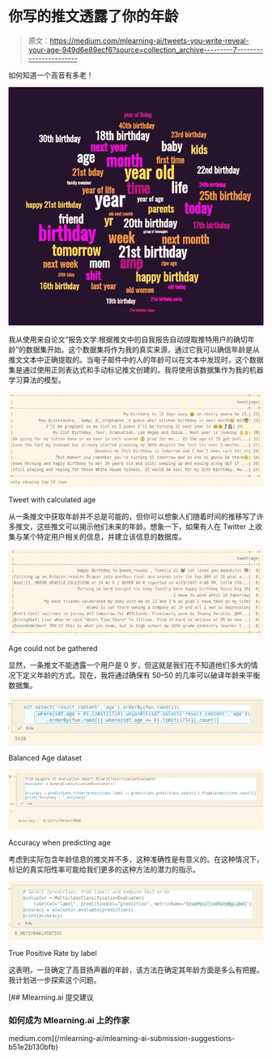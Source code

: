 # 你写的推文透露了你的年龄

> 原文：<https://medium.com/mlearning-ai/tweets-you-write-reveal-your-age-949d6e89ecf6?source=collection_archive---------7----------------------->

如何知道一个高音有多老！

![](img/4672b8159c403a867eb091ab91af434b.png)

我从使用来自论文“报告文学:根据推文中的自我报告自动提取推特用户的确切年龄”的数据集开始。这个数据集将作为我的真实来源，通过它我可以确信年龄是从推文文本中正确提取的。当电子邮件中的人的年龄可以在文本中发现时，这个数据集是通过使用正则表达式和手动标记推文创建的。我将使用该数据集作为我的机器学习算法的模型。

![](img/1fe8ca815f71156a2d73683249dac48b.png)

Tweet with calculated age

从一条推文中获取年龄并不总是可能的，但你可以想象人们随着时间的推移写了许多推文，这些推文可以揭示他们未来的年龄。想象一下，如果有人在 Twitter 上收集与某个特定用户相关的信息，并建立该信息的数据库。

![](img/d41f83d68e19df7f9dad2e8171e23607.png)

Age could not be gathered

显然，一条推文不能透露一个用户是 0 岁，但这就是我们在不知道他们多大的情况下定义年龄的方式。现在，我将通过确保有 50–50 的几率可以破译年龄来平衡数据集。

![](img/5b413115158634dab7fde9211781425f.png)

Balanced Age dataset

![](img/69235adc41fd4cb9f6a899b8c7194209.png)

Accuracy when predicting age

考虑到实际包含年龄信息的推文并不多，这种准确性是有意义的。在这种情况下，标记的真实阳性率可能给我们更多的这种方法的潜力的指示。

![](img/c24e24b64b2ede6f05c1e345633e134e.png)

True Positive Rate by label

这表明，一旦确定了高音扬声器的年龄，该方法在确定其年龄方面是多么有把握。我计划进一步探索这个问题。

[](/mlearning-ai/mlearning-ai-submission-suggestions-b51e2b130bfb) [## Mlearning.ai 提交建议

### 如何成为 Mlearning.ai 上的作家

medium.com](/mlearning-ai/mlearning-ai-submission-suggestions-b51e2b130bfb)